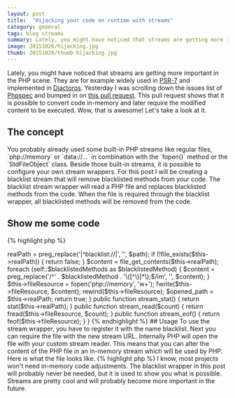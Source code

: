 ```yaml
---
layout: post
title:  "Hijacking your code on runtime with streams"
category: general
tags: blog streams
summary: Lately, you might have noticed that streams are getting more important in the PHP scene. They are for example widely used in PSR-7 and implemented in Diactoros. Yesterday I was scrolling down the issues list of phpspec and bumped in on a pull request. This pull request shows that it is possible to convert code in-memory and later require the modified content to be executed. Wow, that is awesome! Let's take a look at it.
image: 20151026/hijacking.jpg
thumb: 20151026/thumb-hijacking.jpg
---
```


<p>
    Lately, you might have noticed that streams are getting more important in the PHP scene.
    They are for example widely used in 
    <a href="http://www.php-fig.org/psr/psr-7/" target="_blank">PSR-7</a> and implemented in
    <a href="https://github.com/zendframework/zend-diactoros" target="_blank">Diactoros</a>.
    Yesterday I was scrolling down the issues list of <a href="http://phpspec.readthedocs.org/en/latest/" target="_blank">Phpspec</a> 
    and bumped in on <a href="https://github.com/phpspec/phpspec/pull/788" target="_blank">this pull request</a>.
    This pull request shows that it is possible to convert code in-memory and later require the modified content to be executed.
    Wow, that is awesome! Let's take a look at it.
</p>

## The concept
<p>
    You probably already used some built-in PHP streams like regular files, `php://memory` or `data://...` 
    in combination with the `fopen()` method or the `StdFileObject` class.
    Beside those built-in streams, it is possible to configure your own stream wrappers.
    For this post I will be creating a blacklist stream that will remove blacklisted methods from your code.
    The blacklist stream wrapper will read a PHP file and replaces blacklisted methods from the code.
    When the file is required through the blacklist wrapper, all blacklisted methods will be removed from the code.
</p>


## Show me some code

{% highlight php %}
<?php

class StreamWrapper
{

    private $realPath;
    private $fileResource;
    private static $blacklistedMethods = [];

    public static function blacklistMethod($method)
    {
        self::$blacklistedMethods[] = $method;
    }

    public function stream_open($path, $mode, $options, &$opened_path)
    {
        $this->realPath = preg_replace('|^blacklist://|', '', $path);
        if (!file_exists($this->realPath)) {
            return false;
        }

        $content = file_get_contents($this->realPath);
        foreach (self::$blacklistedMethods as $blacklistedMethod) {
            $content = preg_replace('/^' . $blacklistedMethod . '\([^\)]*\);$/im', '', $content);
        }

        $this->fileResource = fopen('php://memory', 'w+');
        fwrite($this->fileResource, $content);
        rewind($this->fileResource);

        $opened_path = $this->realPath;
        return true;
    }

    public function stream_stat()
    {
        return stat($this->realPath);
    }

    public function stream_read($count)
    {
        return fread($this->fileResource, $count);
    }

    public function stream_eof()
    {
        return feof($this->fileResource);
    }
}

{% endhighlight %}

## Usage

To use the stream wrapper, you have to register it with the name blacklist.
Next you can require the file with the new stream URL. 
Internally PHP will open the file with your custom stream reader.
This means that you can alter the content of the PHP file in an in-memory stream which will be used by PHP.
Here is what the file looks like.

{% highlight php %}
<?php
// run.php

require('StreamWrapper.php');
StreamWrapper::blacklistMethod('die');
stream_wrapper_register('blacklist', 'StreamWrapper');

require 'blacklist://test.php';
{% endhighlight %}

The above code needs a file test.php. This file looks like this:

{% highlight php %}
<?php
// test.php

die('now you see me ...');
echo('now you dont!');
{% endhighlight %}

When executing the `run.php` you will see the result:

{% highlight sh %}
$ php run.php
now you dont!
{% endhighlight %}


## What the hell did I just read...
<p>
    I know, most projects won't need in-memory code adjustments. 
    The blacklist wrapper in this post will probably never be needed, but it is used to show you what is possible.
    Streams are pretty cool and will probably become more important in the future.
</p>
